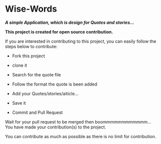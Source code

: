 # Wise-Words

<b> <i> A simple Application, which is design for Quotes and stories...</i></b> 

<b> This project is created for open source contribution. </b>

If you are interested in contributing to this project, you can easily follow the steps below to contribute:

- Fork this project

- clone it

- Search for the quote file 

- Follow the format the quote is been added

- Add your Quotes/stories/aiticle...

- Save it

- Commit and Pull Request

Wait for your pull request to be merged then boommmmmmmmmmmm... You have made your contribution(s) to the project.

You can contribute as much as possible as there is no limit for contribution.

